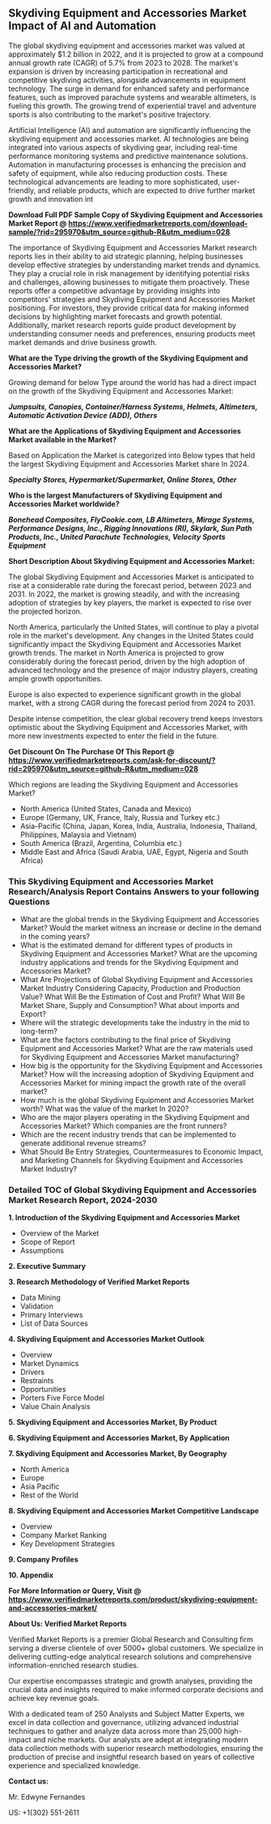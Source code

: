 <h2>Skydiving Equipment and Accessories Market Impact of AI and Automation</h2><p>The global skydiving equipment and accessories market was valued at approximately $1.2 billion in 2022, and it is projected to grow at a compound annual growth rate (CAGR) of 5.7% from 2023 to 2028. The market's expansion is driven by increasing participation in recreational and competitive skydiving activities, alongside advancements in equipment technology. The surge in demand for enhanced safety and performance features, such as improved parachute systems and wearable altimeters, is fueling this growth. The growing trend of experiential travel and adventure sports is also contributing to the market's positive trajectory.</p><p>Artificial Intelligence (AI) and automation are significantly influencing the skydiving equipment and accessories market. AI technologies are being integrated into various aspects of skydiving gear, including real-time performance monitoring systems and predictive maintenance solutions. Automation in manufacturing processes is enhancing the precision and safety of equipment, while also reducing production costs. These technological advancements are leading to more sophisticated, user-friendly, and reliable products, which are expected to drive further market growth and innovation int</p><p id="" class=""><strong>Download Full PDF Sample Copy of Skydiving Equipment and Accessories Market Report @ <a href="https://www.verifiedmarketreports.com/download-sample/?rid=295970&utm_source=github-R&utm_medium=028" target="_blank">https://www.verifiedmarketreports.com/download-sample/?rid=295970&utm_source=github-R&utm_medium=028</a></strong></p><p>The importance of&nbsp;Skydiving Equipment and Accessories Market research reports lies in their ability to aid strategic planning, helping businesses develop effective strategies by understanding market trends and dynamics. They play a crucial role in risk management by identifying potential risks and challenges, allowing businesses to mitigate them proactively. These reports offer a competitive advantage by providing insights into competitors' strategies and Skydiving Equipment and Accessories Market positioning. For investors, they provide critical data for making informed decisions by highlighting market forecasts and growth potential. Additionally, market research reports guide product development by understanding consumer needs and preferences, ensuring products meet market demands and drive business growth.</p><p><strong>What are the&nbsp;Type driving the growth of the Skydiving Equipment and Accessories Market?</strong></p><p id="" class="">Growing demand for below Type around the world has had a direct impact on the growth of the Skydiving Equipment and Accessories Market:</p><em><strong>Jumpsuits, Canopies, Container/Harness Systems, Helmets, Altimeters, Automatic Activation Device (ADD), Others</strong></em></p><strong>What are the&nbsp;Applications&nbsp;of Skydiving Equipment and Accessories Market available in the Market?</strong></p><p id="" class="">Based on Application the Market is categorized into Below types that held the largest Skydiving Equipment and Accessories Market share In 2024.</p><em><strong>Specialty Stores, Hypermarket/Supermarket, Online Stores, Other</strong></em></p><strong>Who is the largest Manufacturers of Skydiving Equipment and Accessories Market worldwide?</strong></p><p><em><strong>Bonehead Composites, FlyCookie.com, LB Altimeters, Mirage Systems, Performance Designs, Inc., Rigging Innovations (RI), Skylark, Sun Path Products, Inc., United Parachute Technologies, Velocity Sports Equipment</strong></em></p><p id="" class=""><strong>Short Description About Skydiving Equipment and Accessories Market:</strong></p><p>The global Skydiving Equipment and Accessories Market is anticipated to rise at a considerable rate during the forecast period, between 2023 and 2031. In 2022, the market is growing steadily, and with the increasing adoption of strategies by key players, the market is expected to rise over the projected horizon.</p><p>North America, particularly the United States, will continue to play a pivotal role in the market's development. Any changes in the United States could significantly impact the Skydiving Equipment and Accessories Market growth trends. The market in North America is projected to grow considerably during the forecast period, driven by the high adoption of advanced technology and the presence of major industry players, creating ample growth opportunities.</p><p>Europe is also expected to experience significant growth in the global market, with a strong CAGR during the forecast period from 2024 to 2031.</p><p>Despite intense competition, the clear global recovery trend keeps investors optimistic about the Skydiving Equipment and Accessories Market, with more new investments expected to enter the field in the future.</p><p id="" class=""><strong>Get Discount On The Purchase Of This Report @ <a href="https://www.verifiedmarketreports.com/ask-for-discount/?rid=295970&utm_source=github-R&utm_medium=028" target="_blank">https://www.verifiedmarketreports.com/ask-for-discount/?rid=295970&utm_source=github-R&utm_medium=028</a></strong></p>Which regions are leading the Skydiving Equipment and Accessories Market?</p><ul><li>North America (United States, Canada and Mexico)</li><li>Europe (Germany, UK, France, Italy, Russia and Turkey etc.)</li><li>Asia-Pacific (China, Japan, Korea, India, Australia, Indonesia, Thailand, Philippines, Malaysia and Vietnam)</li><li>South America (Brazil, Argentina, Columbia etc.)</li><li>Middle East and Africa (Saudi Arabia, UAE, Egypt, Nigeria and South Africa)</li></ul><h3 id="" class="">This Skydiving Equipment and Accessories Market Research/Analysis Report Contains Answers to your following Questions</h3><ul><li>What are the global trends in the Skydiving Equipment and Accessories Market? Would the market witness an increase or decline in the demand in the coming years?</li><li>What is the estimated demand for different types of products in Skydiving Equipment and Accessories Market? What are the upcoming industry applications and trends for the Skydiving Equipment and Accessories Market?</li><li>What Are Projections of Global Skydiving Equipment and Accessories Market Industry Considering Capacity, Production and Production Value? What Will Be the Estimation of Cost and Profit? What Will Be Market Share, Supply and Consumption? What about imports and Export?</li><li>Where will the strategic developments take the industry in the mid to long-term?</li><li>What are the factors contributing to the final price of Skydiving Equipment and Accessories Market? What are the raw materials used for Skydiving Equipment and Accessories Market manufacturing?</li><li>How big is the opportunity for the Skydiving Equipment and Accessories Market? How will the increasing adoption of Skydiving Equipment and Accessories Market for mining impact the growth rate of the overall market?</li><li>How much is the global Skydiving Equipment and Accessories Market worth? What was the value of the market In 2020?</li><li>Who are the major players operating in the Skydiving Equipment and Accessories Market? Which companies are the front runners?</li><li>Which are the recent industry trends that can be implemented to generate additional revenue streams?</li><li>What Should Be Entry Strategies, Countermeasures to Economic Impact, and Marketing Channels for Skydiving Equipment and Accessories Market Industry?</li></ul><h3 id="" class="">Detailed TOC of Global Skydiving Equipment and Accessories Market Research Report, 2024-2030</h3><p id="" class=""><strong>1. Introduction of the Skydiving Equipment and Accessories Market</strong></p><ul><li>Overview of the Market</li><li>Scope of Report</li><li>Assumptions</li></ul><p id="" class=""><strong>2. Executive Summary</strong></p><p id="" class=""><strong>3. Research Methodology of Verified Market Reports</strong></p><ul><li>Data Mining</li><li>Validation</li><li>Primary Interviews</li><li>List of Data Sources</li></ul><p id="" class=""><strong>4. Skydiving Equipment and Accessories Market Outlook</strong></p><ul><li>Overview</li><li>Market Dynamics</li><li>Drivers</li><li>Restraints</li><li>Opportunities</li><li>Porters Five Force Model</li><li>Value Chain Analysis</li></ul><p id="" class=""><strong>5. Skydiving Equipment and Accessories Market, By Product</strong></p><p id="" class=""><strong>6. Skydiving Equipment and Accessories Market, By Application</strong></p><p id="" class=""><strong>7. Skydiving Equipment and Accessories Market, By Geography</strong></p><ul><li>North America</li><li>Europe</li><li>Asia Pacific</li><li>Rest of the World</li></ul><p id="" class=""><strong>8. Skydiving Equipment and Accessories Market Competitive Landscape</strong></p><ul><li>Overview</li><li>Company Market Ranking</li><li>Key Development Strategies</li></ul><p id="" class=""><strong>9. Company Profiles</strong></p><p id="" class=""><strong>10. Appendix</strong></p><p id="" class=""><strong>For More Information or Query, Visit @ <a href="https://www.verifiedmarketreports.com/product/skydiving-equipment-and-accessories-market/" target="_blank">https://www.verifiedmarketreports.com/product/skydiving-equipment-and-accessories-market/</a></strong></p><p id="" class=""><strong>About Us: Verified Market Reports</strong></p><p id="" class="">Verified Market Reports is a premier Global Research and Consulting firm serving a diverse clientele of over 5000+ global customers. We specialize in delivering cutting-edge analytical research solutions and comprehensive information-enriched research studies.</p><p id="" class="">Our expertise encompasses strategic and growth analyses, providing the crucial data and insights required to make informed corporate decisions and achieve key revenue goals.</p><p id="" class="">With a dedicated team of 250 Analysts and Subject Matter Experts, we excel in data collection and governance, utilizing advanced industrial techniques to gather and analyze data across more than 25,000 high-impact and niche markets. Our analysts are adept at integrating modern data collection methods with superior research methodologies, ensuring the production of precise and insightful research based on years of collective experience and specialized knowledge.</p><p id="" class=""><strong>Contact us:</strong></p><p id="" class="">Mr. Edwyne Fernandes</p><p id="" class="">US: +1(302) 551-2611</p>